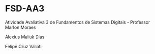 # FSD-AA3
Atividade Avaliativa 3 de Fundamentos de Sistemas Digitais - Professor Marlon Moraes

Alexius Maliuk Dias

Felipe Cruz Valiati
